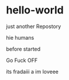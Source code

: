# hello-world
just another Repostory

hie humans

before started 

Go Fuck OFF

its fradaiii a im loveee
